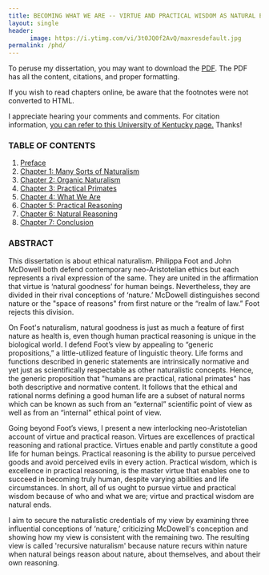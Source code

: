 ```yaml
---
title: BECOMING WHAT WE ARE -- VIRTUE AND PRACTICAL WISDOM AS NATURAL ENDS
layout: single
header: 
      image: https://i.ytimg.com/vi/3t0JQ0f2AvQ/maxresdefault.jpg
permalink: /phd/
---
```



To peruse my dissertation, you may want to download the [PDF](http://uknowledge.uky.edu/philosophy_etds/13/). The PDF has all the content, citations, and proper formatting. 

If you wish to read chapters online, be aware that the footnotes were not converted to HTML.   

I appreciate hearing your comments and comments. For citation information, [you can refer to this University of Kentucky page.](http://uknowledge.uky.edu/philosophy_etds/13/) Thanks!
 
### TABLE OF CONTENTS 

1. [Preface](/dissertation0)
2. [Chapter 1: Many Sorts of Naturalism](/dissertation1)
2. [Chapter 2: Organic Naturalism](/dissertation2)
3. [Chapter 3: Practical Primates](/dissertation3)
4. [Chapter 4: What We Are](/dissertation4)
5. [Chapter 5: Practical Reasoning](/dissertation5)
6. [Chapter 6: Natural Reasoning](/dissertation6)
7. [Chapter 7: Conclusion](/dissertation7)


### ABSTRACT 

This dissertation is about ethical naturalism. Philippa Foot and John McDowell both defend contemporary neo-Aristotelian ethics but each represents a rival expression of the same. They are united in the affirmation that virtue is ‘natural goodness’ for human beings. Nevertheless, they are divided in their rival conceptions of ‘nature.’ McDowell distinguishes second nature or the "space of reasons" from first nature or the “realm of law.” Foot rejects this division.

On Foot's naturalism, natural goodness is just as much a feature of first nature as health is, even though human practical reasoning is unique in the biological world. I defend Foot’s view by appealing to “generic propositions,” a little-utilized feature of linguistic theory. Life forms and functions described in generic statements are intrinsically normative and yet just as scientifically respectable as other naturalistic concepts. Hence, the generic proposition that "humans are practical, rational primates" has both descriptive and normative content. It follows that the ethical and rational norms defining a good human life are a subset of natural norms which can be known as such from an “external” scientific point of view as well as from an “internal” ethical point of view.

Going beyond Foot’s views, I present a new interlocking neo-Aristotelian account of virtue and practical reason. Virtues are excellences of practical reasoning and rational practice. Virtues enable and partly constitute a good life for human beings. Practical reasoning is the ability to pursue perceived goods and avoid perceived evils in every action. Practical wisdom, which is excellence in practical reasoning, is the master virtue that enables one to succeed in becoming truly human, despite varying abilities and life circumstances. In short, all of us ought to pursue virtue and practical wisdom because of who and what we are; virtue and practical wisdom are natural ends.

I aim to secure the naturalistic credentials of my view by examining three influential conceptions of ‘nature,’ criticizing McDowell's conception and showing how my view is consistent with the remaining two. The resulting view is called 'recursive naturalism' because nature recurs within nature when natural beings reason about nature, about themselves, and about their own reasoning.


